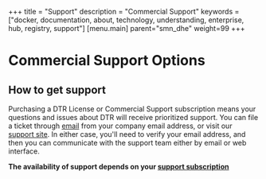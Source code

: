 
+++
title = "Support"
description = "Commercial Support"
keywords = ["docker, documentation, about, technology, understanding, enterprise, hub, registry,  support"]
[menu.main]
parent="smn_dhe"
weight=99
+++



# Commercial Support Options

## How to get support

Purchasing a DTR License or Commercial Support subscription means your questions
and issues about DTR will receive prioritized support.
You can file a ticket through [email](mailto:support@docker.com) from your
company email address, or visit our [support site](https://support.docker.com).
In either case, you'll need to verify your email address, and then you can
communicate with the support team either by email or web interface.

**The availability of support depends on your [support subscription](https://www.docker.com/enterprise/support/)**

